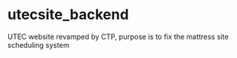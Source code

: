 # utecsite_backend
UTEC website revamped by CTP, purpose is to fix the mattress site scheduling system
